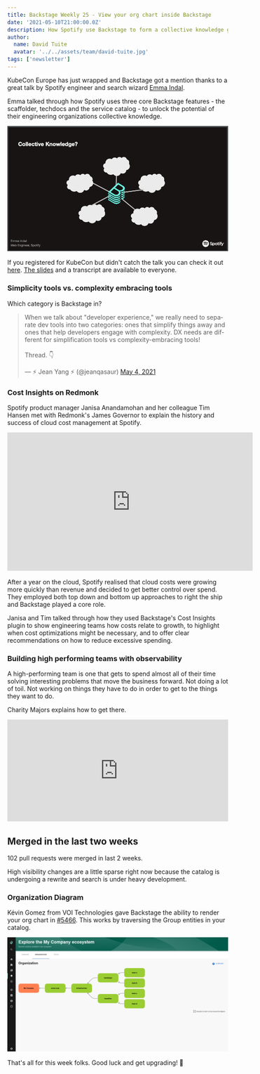 ```yaml
---
title: Backstage Weekly 25 - View your org chart inside Backstage
date: '2021-05-10T21:00:00.0Z'
description: How Spotify use Backstage to form a collective knowledge graph and control cloud costs.
author:
  name: David Tuite
  avatar: '../../assets/team/david-tuite.jpg'
tags: ['newsletter']
---
```


KubeCon Europe has just wrapped and Backstage got a mention thanks to a great talk by Spotify engineer and search wizard [Emma Indal](https://twitter.com/emmaindal).

Emma talked through how Spotify uses three core Backstage features - the scaffolder, techdocs and the service catalog - to unlock the potential of their engineering organizations collective knowledge.

![clouds surrounding and linked to a Backstage logo in the center](./collective-knowledge.png)

If you registered for KubeCon but didn't catch the talk you can check it out [here](https://kccnceu2021.sched.com/event/iE4G/). [The slides](<https://static.sched.com/hosted_files/kccnceu2021/d4/TechDocs_ Unlocking the Potential of Engineers’ Collective Knowledge_.pdf>) and a transcript are available to everyone.

### Simplicity tools vs. complexity embracing tools

Which category is Backstage in?

<blockquote class="twitter-tweet"><p lang="en" dir="ltr">When we talk about &quot;developer experience,&quot; we really need to separate dev tools into two categories: ones that simplify things away and ones that help developers engage with complexity. DX needs are different for simplification tools vs complexity-embracing tools!<br><br>Thread. 👇</p>&mdash; ⚡️ Jean Yang ⚡️ (@jeanqasaur) <a href="https://twitter.com/jeanqasaur/status/1389645922183696384?ref_src=twsrc%5Etfw">May 4, 2021</a></blockquote>

### Cost Insights on Redmonk

Spotify product manager Janisa Anandamohan and her colleague Tim Hansen met with Redmonk's James Governor to explain the history and success of cloud cost management at Spotify.

<iframe width="560" height="315" src="https://www.youtube.com/embed/5GN2ucN1Lxs" title="YouTube video player" frameborder="0" allow="accelerometer; autoplay; clipboard-write; encrypted-media; gyroscope; picture-in-picture" allowfullscreen></iframe>

After a year on the cloud, Spotify realised that cloud costs were growing more quickly than revenue and decided to get better control over spend. They employed both top down and bottom up approaches to right the ship and Backstage played a core role.

Janisa and Tim talked through how they used Backstage's Cost Insights plugin to show engineering teams how costs relate to growth, to highlight when cost optimizations might be necessary, and to offer clear recommendations on how to reduce excessive spending.

### Building high performing teams with observability

A high-performing team is one that gets to spend almost all of their time solving interesting problems that move the business forward. Not doing a lot of toil. Not working on things they have to do in order to get to the things they want to do.

Charity Majors explains how to get there.

<iframe src="https://open.spotify.com/embed/episode/0W71x1QG54QO7sDFTlWH53" width="100%" height="232" frameborder="0" allowtransparency="true" allow="encrypted-media"></iframe>

## Merged in the last two weeks

102 pull requests were merged in last 2 weeks. 

High visibility changes are a little sparse right now because the catalog is undergoing a rewrite and search is under heavy development.

### Organization Diagram

Kévin Gomez from VOI Technologies gave Backstage the ability to render your org chart in [#5466](https://github.com/backstage/backstage/pull/5466). This works by traversing the Group entities in your catalog.

![tree structure made of org and team names with lines between them](./org-diagram.png)

That's all for this week folks. Good luck and get upgrading! 🚀
